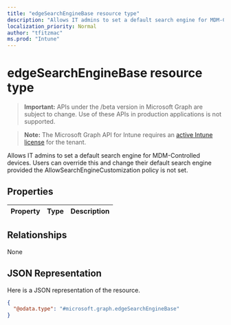 ```yaml
---
title: "edgeSearchEngineBase resource type"
description: "Allows IT admins to set a default search engine for MDM-Controlled devices. Users can override this and change their default search engine provided the AllowSearchEngineCustomization policy is not set."
localization_priority: Normal
author: "tfitzmac"
ms.prod: "Intune"
---
```


# edgeSearchEngineBase resource type

> **Important:** APIs under the /beta version in Microsoft Graph are subject to change. Use of these APIs in production applications is not supported.

> **Note:** The Microsoft Graph API for Intune requires an [active Intune license](https://go.microsoft.com/fwlink/?linkid=839381) for the tenant.

Allows IT admins to set a default search engine for MDM-Controlled devices. Users can override this and change their default search engine provided the AllowSearchEngineCustomization policy is not set.

## Properties
|Property|Type|Description|
|:---|:---|:---|

## Relationships
None

## JSON Representation
Here is a JSON representation of the resource.
<!-- {
  "blockType": "resource",
  "@odata.type": "microsoft.graph.edgeSearchEngineBase"
}
-->
``` json
{
  "@odata.type": "#microsoft.graph.edgeSearchEngineBase"
}
```




